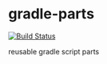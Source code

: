 gradle-parts
============
[![Build Status](https://secure.travis-ci.org/equus52/gradle-parts.png)](https://travis-ci.org/equus52/gradle-parts)

reusable gradle script parts
